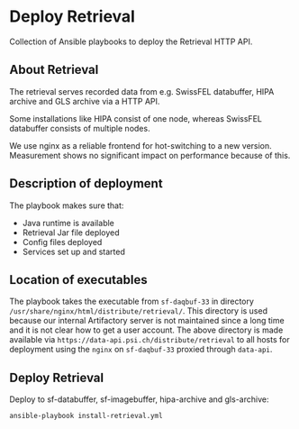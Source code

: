 # Deploy Retrieval

Collection of Ansible playbooks to deploy the Retrieval HTTP API.


## About Retrieval

The retrieval serves recorded data from e.g. SwissFEL databuffer, HIPA archive and GLS archive
via a HTTP API.

Some installations like HIPA consist of one node, whereas SwissFEL databuffer consists of multiple nodes.

We use nginx as a reliable frontend for hot-switching to a new version.
Measurement shows no significant impact on performance because of this.


## Description of deployment

The playbook makes sure that:

* Java runtime is available
* Retrieval Jar file deployed
* Config files deployed
* Services set up and started


## Location of executables

The playbook takes the executable from `sf-daqbuf-33` in directory `/usr/share/nginx/html/distribute/retrieval/`.
This directory is used because our internal Artifactory server is not maintained since a long time and it is not
clear how to get a user account.
The above directory is made available via `https://data-api.psi.ch/distribute/retrieval` to all hosts for deployment
using the `nginx` on `sf-daqbuf-33` proxied through `data-api`.


## Deploy Retrieval

Deploy to sf-databuffer, sf-imagebuffer, hipa-archive and gls-archive:

```bash
ansible-playbook install-retrieval.yml
```
